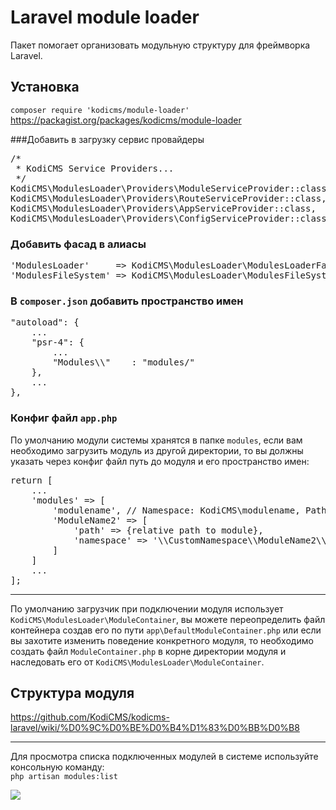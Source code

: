 # Laravel module loader

Пакет помогает организовать модульную структуру для фреймворка Laravel.

## Установка

`composer require 'kodicms/module-loader'`
https://packagist.org/packages/kodicms/module-loader

###Добавить в загрузку сервис провайдеры
<pre>
/*
 * KodiCMS Service Providers...
 */
KodiCMS\ModulesLoader\Providers\ModuleServiceProvider::class,
KodiCMS\ModulesLoader\Providers\RouteServiceProvider::class,
KodiCMS\ModulesLoader\Providers\AppServiceProvider::class,
KodiCMS\ModulesLoader\Providers\ConfigServiceProvider::class,
</pre>

### Добавить фасад в алиасы
<pre>
'ModulesLoader'     => KodiCMS\ModulesLoader\ModulesLoaderFacade::class,
'ModulesFileSystem' => KodiCMS\ModulesLoader\ModulesFileSystemFacade::class,
</pre>


### В `composer.json` добавить пространство имен
<pre>
"autoload": {
	...
	"psr-4": {
		...
		"Modules\\"    : "modules/"
	},
	...
},
</pre>

### Конфиг файл `app.php`
По умолчанию модули системы хранятся в папке `modules`, если вам необходимо загрузить модуль из другой директории, то вы должны указать через конфиг файл путь до модуля и его пространство имен:

<pre>
return [
	...
    'modules' => [
    	'modulename', // Namespace: KodiCMS\modulename, Path baseDir/modules/modulename
    	'ModuleName2' => [
    		'path' => {relative path to module},
    		'namespace' => '\\CustomNamespace\\ModuleName2\\'
    	]
    ]
    ...
];
</pre>

----------

По умолчанию загрузчик при подключении модуля использует `KodiCMS\ModulesLoader\ModuleContainer`, вы можете переопределить файл контейнера создав его по пути `app\DefaultModuleContainer.php` или если вы захотите изменить поведение конкретного модуля, то необходимо создать файл `ModuleContainer.php` в корне директории модуля и наследовать его от `KodiCMS\ModulesLoader\ModuleContainer`.

## Структура модуля
https://github.com/KodiCMS/kodicms-laravel/wiki/%D0%9C%D0%BE%D0%B4%D1%83%D0%BB%D0%B8

----------

Для просмотра списка подключенных модулей в системе используйте консольную команду:  
`php artisan modules:list`

![](https://dl.dropboxusercontent.com/u/1110641/kodicms-wiki/modulesList.png)
